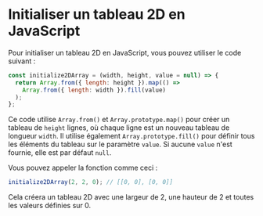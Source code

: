 # Initialiser un tableau 2D en JavaScript

Pour initialiser un tableau 2D en JavaScript, vous pouvez utiliser le code suivant :

```js
const initialize2DArray = (width, height, value = null) => {
  return Array.from({ length: height }).map(() =>
    Array.from({ length: width }).fill(value)
  );
};
```

Ce code utilise `Array.from()` et `Array.prototype.map()` pour créer un tableau de `height` lignes, où chaque ligne est un nouveau tableau de longueur `width`. Il utilise également `Array.prototype.fill()` pour définir tous les éléments du tableau sur le paramètre `value`. Si aucune `value` n'est fournie, elle est par défaut `null`.

Vous pouvez appeler la fonction comme ceci :

```js
initialize2DArray(2, 2, 0); // [[0, 0], [0, 0]]
```

Cela créera un tableau 2D avec une largeur de 2, une hauteur de 2 et toutes les valeurs définies sur 0.
